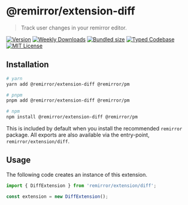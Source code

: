 # @remirror/extension-diff

> Track user changes in your remirror editor.

[![Version][version]][npm] [![Weekly Downloads][downloads-badge]][npm] [![Bundled size][size-badge]][size] [![Typed Codebase][typescript]](#) [![MIT License][license]](#)

[version]: https://flat.badgen.net/npm/v/@remirror/extension-diff/next
[npm]: https://npmjs.com/package/@remirror/extension-diff/v/next
[license]: https://flat.badgen.net/badge/license/MIT/purple
[size]: https://bundlephobia.com/result?p=@remirror/extension-diff@next
[size-badge]: https://flat.badgen.net/bundlephobia/minzip/@remirror/extension-diff
[typescript]: https://flat.badgen.net/badge/icon/TypeScript?icon=typescript&label
[downloads-badge]: https://badgen.net/npm/dw/@remirror/extension-diff/red?icon=npm

## Installation

```bash
# yarn
yarn add @remirror/extension-diff @remirror/pm

# pnpm
pnpm add @remirror/extension-diff @remirror/pm

# npm
npm install @remirror/extension-diff @remirror/pm
```

This is included by default when you install the recommended `remirror` package. All exports are also available via the entry-point, `remirror/extension/diff`.

## Usage

The following code creates an instance of this extension.

```ts
import { DiffExtension } from 'remirror/extension/diff';

const extension = new DiffExtension();
```

